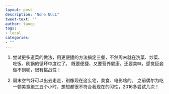 ```yaml
---
layout: post
description: "None.NULL"
tweet-text: ""
author: taocp
tags:
- local
categories:
- ""
---
```


1. 尝试更多道菜的做法，用更便捷的方法搞定三餐，不然周末就在洗菜、炒菜、吃饭、刷锅的循环中度过了。
既要便捷，又要营养健康，还要美味，感觉臣妾做不到呢，很有挑战性！

1. 周末空气好可以出去走走，别像现在这么宅，美食、电影啥的。
之前偶尔为吃一顿美食跑三五个小时，想想都很不符合我现在的习性，2016多尝试几次！
